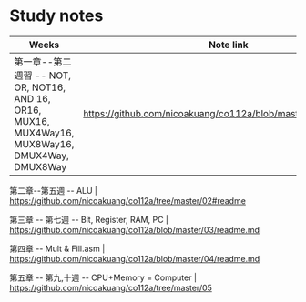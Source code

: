 # Study notes
Weeks | Note link
--------|------
第一章--第二週習 -- NOT, OR, NOT16, AND 16, OR16, MUX16, MUX4Way16, MUX8Way16, DMUX4Way, DMUX8Way | https://github.com/nicoakuang/co112a/blob/master/01/readme.md

第二章--第五週 -- ALU  | https://github.com/nicoakuang/co112a/tree/master/02#readme

第三章 -- 第七週 -- Bit, Register, RAM, PC | https://github.com/nicoakuang/co112a/blob/master/03/readme.md

第四章 -- Mult & Fill.asm | https://github.com/nicoakuang/co112a/blob/master/04/readme.md

第五章 -- 第九,十週 -- CPU+Memory = Computer | https://github.com/nicoakuang/co112a/tree/master/05

